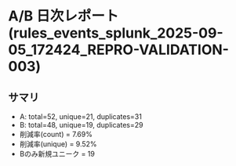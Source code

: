 # A/B 日次レポート (rules_events_splunk_2025-09-05_172424_REPRO-VALIDATION-003)

## サマリ
- A: total=52, unique=21, duplicates=31
- B: total=48, unique=19, duplicates=29
- 削減率(count) = 7.69%
- 削減率(unique) = 9.52%
- Bのみ新規ユニーク = 19